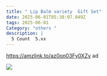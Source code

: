 ```yaml
---
title: " Lip Balm variety  Gift Set"
date: 2025-06-01T05:38:07.049Z
tags: 2025-06-01
Category: "others "
description: |
  5 Count  5.xx
---
```

https://amzlink.to/az0on03Fy0XZy  ad 

![](https://m.media-amazon.com/images/I/81gz3utiQfL._SL1500_.jpg)

<!--EndFragment-->